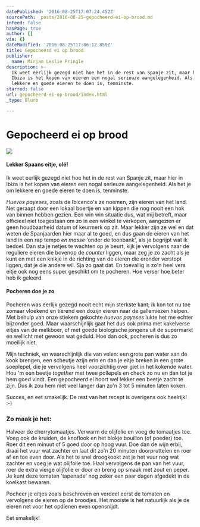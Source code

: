 ```yaml
---
datePublished: '2016-08-25T17:07:24.452Z'
sourcePath: _posts/2016-08-25-gepocheerd-ei-op-brood.md
inFeed: false
hasPage: true
author: []
via: {}
dateModified: '2016-08-25T17:06:12.859Z'
title: Gepocheerd ei op brood
publisher:
  name: Mirjam Leslie Pringle
description: >-
  Ik weet eerlijk gezegd niet hoe het in de rest van Spanje zit, maar hier in
  Ibiza is het kopen van eieren een nogal serieuze aangelegenheid. Als het je om
  lekkere en goede eieren te doen is, tenminste.
starred: false
url: gepocheerd-ei-op-brood/index.html
_type: Blurb

---
```

# Gepocheerd ei op brood
![](https://the-grid-user-content.s3-us-west-2.amazonaws.com/460e2989-b301-43d4-ad86-310ce935c8c2.jpg)

#### Lekker Spaans eitje, olé!

Ik weet eerlijk gezegd niet hoe het in de rest van Spanje zit, maar hier in Ibiza is het kopen van eieren een nogal serieuze aangelegenheid. Als het je om lekkere en goede eieren te doen is, tenminste.

_Huevos payeses_, zoals de Ibicenco's ze noemen, zijn eieren van het land. Net geraapt door een lokaal boertje en van kippen die nog nooit een hok van binnen hebben gezien. Een win win situatie dus, wat mij betreft, maar officieel niet toegestaan om zo in een winkel te verkopen, aangezien er geen houdbaarheid datum of keurmerk op zit. Maar lekker zijn ze wel en dat weten de Spanjaarden hier maar al te goed, en dus gaan de eieren van het land in een rap tempo _en masse_ 'onder de toonbank', als je begrijpt wat ik bedoel. Dan sta je netjes te wachten op je beurt, kijk je vervolgens naar de reguliere eieren die bovenop de _counter_ liggen, maar zeg je zo zacht als je kunt en met een knikje in de richting van de eieren die eronder verstopt liggen, dat je die andere wil. Sja zo gaat dat. En toevallig is zo'n heel vers eitje ook nog eens super geschikt om te pocheren. Hoe verser hoe beter heb ik geleerd.

#### Pocheren doe je zo

Pocheren was eerlijk gezegd nooit echt mijn sterkste kant; ik kon tot nu toe zomaar vloekend en tierend een dozijn eieren naar de gallemiezen helpen. Met behulp van onze stiekem gekochte _huevos payeses_ lukte het me echter bijzonder goed. Maar waarschijnlijk gaat het dus ook prima met kakelverse eitjes van de melkboer, of met goede biologische jongens uit de supermarkt én wellicht met gewoon wat geduld. Hoe dan ook, pocheren is dus zo moeilijk niet.

Mijn techniek, en waarschijnlijk die van velen: een grote pan water aan de kook brengen, een scheutje azijn erin en dan je eitje breken in een grote soeplepel, die je vervolgens heel voorzichtig over giet in het kokende water. Hou 'm een beetje _together_ met twee pollepels en check zo nu en dan tot je hem goed vindt. Een gepocheerd ei hoort wel lekker een beetje zacht te zijn. Dus ik zou hem niet veel langer dan zo'n 3 tot 5 minuten laten koken.

Succes, en eet smakelijk. De rest van het recept is overigens ook heelrijk! :-)

### Zo maak je het:

Halveer de cherrytomaatjes. Verwarm de olijfolie en voeg de tomaatjes toe. Voeg ook de kruiden, de knoflook en het blokje bouillon (of poeder) toe. Roer dit een minuut of 5 goed door op hoog vuur. Doe dan de wijn erbij, draai het vuur wat zachter en laat dit zo'n 20 minuten doorpruttelen en roer af en toe even door. Als het te snel droogkookt zet je het vuur nog wat zachter en voeg je wat olijfolie toe. Haal vervolgens de pan van het vuur, roer de extra vierge olijfolie er door en breng op smaak met zout en peper. Je kunt deze tomaten 'tapenade' nog zeker een paar dagen afgedekt in de koelkast bewaren.

Pocheer je eitjes zoals beschreven en verdeel eerst de tomaten en vervolgens de eieren op de broodjes. Het mooiste is het natuurlijk als je de eieren net voor het opdienen even opensnijdt.

Eet smakelijk!